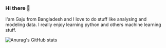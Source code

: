 ### Hi there 👋

I'am Gaju from Bangladesh and I love to do stuff like analysing and modeling data. I really enjoy learning python and others machine learning stuff.

<!-- [![Anurag's GitHub stats](https://github-readme-stats.vercel.app/api?username=Dev-Gaju)](https://github.com/anuraghazra/github-readme-stats) -->


<!--
**Dev-Gaju/Dev-Gaju** is a ✨ _special_ ✨ repository because its `README.md` (this file) appears on your GitHub profile.

Here are some ideas to get you started:

- 🔭 I’m currently working on ...
- 🌱 I’m currently learning ...
- 👯 I’m looking to collaborate on ...
- 🤔 I’m looking for help with ...
- 💬 Ask me about ...
- 📫 How to reach me: ...
- 😄 Pronouns: ...
- ⚡ Fun fact: ...
-->

![Anurag's GitHub stats](https://github-readme-stats.vercel.app/api?username=Dev-Gaju&count_private=true)



